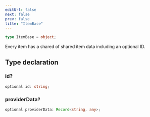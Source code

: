 ```yaml
---
editUrl: false
next: false
prev: false
title: "ItemBase"
---
```


```ts
type ItemBase = object;
```

Every item has a shared of shared item data including an optional ID.

## Type declaration

### id?

```ts
optional id: string;
```

### providerData?

```ts
optional providerData: Record<string, any>;
```
